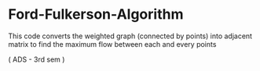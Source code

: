 # Ford-Fulkerson-Algorithm
This code converts the weighted graph (connected by points) into adjacent matrix to find the maximum flow between each and every points 

( ADS - 3rd sem )
